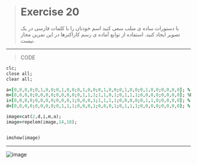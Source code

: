 
> # Exercise 20
>با دستورات ساده ی متلب سعی کنید اسم خودتان را با کلمات فارسی در یک تصویر ایجاد کنید. استفاده از توابع آماده ی رسم کاراکترها در این تمرین مجاز نیست.
***
>CODE
```ruby
clc;
close all;
clear all;

a=[0,0,0,0;0,1,0,0;0,1,0,0;0,1,0,0;0,1,0,0;0,1,0,0;0,1,0,0;0,0,0,0]; % O
m=[0,0,0,0;0,0,0,0;0,0,0,0;0,1,1,1;1,1,0,1;0,1,1,1;0,0,0,0;0,0,0,0]; %M
i=[0,0,0,0;0,0,0,0;0,0,0,1;0,0,0,1;1,1,1,1;0,0,0,0;0,1,1,0;0,0,0,0]; % I
d=[0,0,0,0;0,0,0,0;0,1,1,1;0,0,0,1;0,0,0,1;0,1,1,1;0,0,0,0;0,0,0,0]; % D

image=cat(2,d,i,m,a);
image=repelem(image,14,18);


imshow(image)
```
****
![image](https://user-images.githubusercontent.com/48456571/113310467-820a9b80-931d-11eb-8630-d5e412b92603.png)
